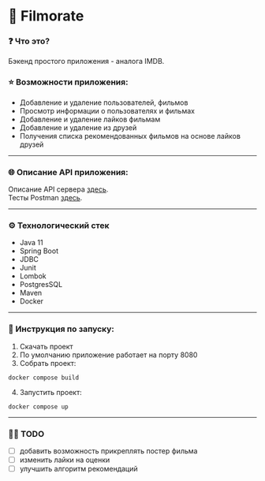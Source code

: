 # :handshake: Filmorate

### :question: Что это?
Бэкенд простого приложения - аналога IMDB.

### :star: Возможности приложения:
* Добавление и удаление пользователей, фильмов
* Просмотр информации о пользователях и фильмах
* Добавление и удаление лайков фильмам
* Добавление и удаление из друзей
* Получения списка рекомендованных фильмов на основе лайков друзей 

___
### :globe_with_meridians: Описание API приложения:
Описание API сервера [здесь](api). \
Тесты Postman [здесь](postman).
___
### :gear: Технологический стек
* Java 11
* Spring Boot
* JDBC
* Junit
* Lombok
* PostgresSQL
* Maven
* Docker
___
### :page_with_curl: Инструкция по запуску:
1. Скачать проект
2. По умолчанию приложение работает на порту 8080
3. Собрать проект:
```shell
docker compose build
```
4. Запустить проект:
```shell
docker compose up
```
___
### :man_technologist: TODO
- [ ] добавить возможность прикреплять постер фильма
- [ ] изменить лайки на оценки
- [ ] улучшить алгоритм рекомендаций